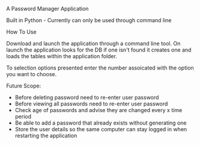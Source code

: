A Password Manager Application

Built in Python - Currently can only be used through command line

How To Use

Download and launch the application through a command line tool. On launch the application looks for the DB
if one isn't found it creates one and loads the tables within the application folder.

To selection options presented enter the number assoicated with the option you want to choose.

Future Scope:

- Before deleting password need to re-enter user password
- Before viewing all passwords need to re-enter user password
- Check age of passwords and advise they are changed every x time period
- Be able to add a password that already exists without generating one
- Store the user details so the same computer can stay logged in when restarting the application
